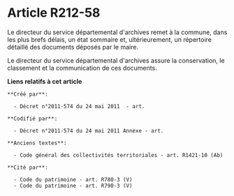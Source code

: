 # Article R212-58

Le directeur du service départemental d'archives remet à la commune, dans les plus brefs délais, un état sommaire et,
ultérieurement, un répertoire détaillé des documents déposés par le maire.

Le directeur du service départemental d'archives assure la conservation, le classement et la communication de ces documents.

**Liens relatifs à cet article**

	**Créé par**:

	  - Décret n°2011-574 du 24 mai 2011  - art.

	**Codifié par**:

	  - Décret n°2011-574 du 24 mai 2011 Annexe - art.

	**Anciens textes**:

	  - Code général des collectivités territoriales - art. R1421-10 (Ab)

	**Cité par**:

	  - Code du patrimoine - art. R780-3 (V)
	  - Code du patrimoine - art. R790-3 (V)
